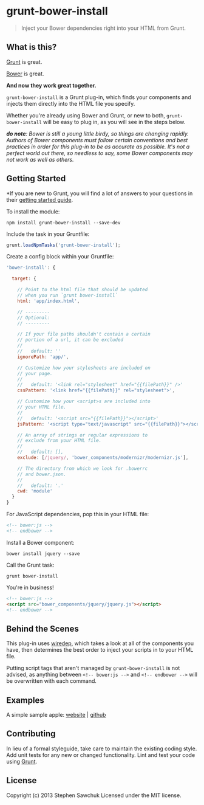# grunt-bower-install

> Inject your Bower dependencies right into your HTML from Grunt.

## What is this?
[Grunt](http://gruntjs.com) is great.

[Bower](http://bower.io) is great.

**And now they work great together.**

`grunt-bower-install` is a Grunt plug-in, which finds your components and injects them directly into the HTML file you specify.

Whether you're already using Bower and Grunt, or new to both, `grunt-bower-install` will be easy to plug in, as you will see in the steps below.

_**do note**: Bower is still a young little birdy, so things are changing rapidly. Authors of Bower components must follow certain conventions and best practices in order for this plug-in to be as accurate as possible. It's not a perfect world out there, so needless to say, some Bower components may not work as well as others._

## Getting Started

*If you are new to Grunt, you will find a lot of answers to your questions in their [getting started guide](http://gruntjs.com/getting-started).

To install the module:
```
npm install grunt-bower-install --save-dev
```

Include the task in your Gruntfile:
```js
grunt.loadNpmTasks('grunt-bower-install');
```

Create a config block within your Gruntfile:
```js
'bower-install': {

  target: {

    // Point to the html file that should be updated
    // when you run `grunt bower-install`
    html: 'app/index.html',

    // ---------
    // Optional:
    // ---------

    // If your file paths shouldn't contain a certain
    // portion of a url, it can be excluded
    //
    //   default: ''
    ignorePath: 'app/',

    // Customize how your stylesheets are included on
    // your page.
    //
    //   default: '<link rel="stylesheet" href="{{filePath}}" />'
    cssPattern: '<link href="{{filePath}}" rel="stylesheet">',

    // Customize how your <script>s are included into
    // your HTML file.
    //
    //   default: '<script src="{{filePath}}"></script>'
    jsPattern: '<script type="text/javascript" src="{{filePath}}"></script>',

    // An array of strings or regular expressions to
    // exclude from your HTML file.
    //
    //   default: [],
    exclude: [/jquery/, 'bower_components/modernizr/modernizr.js'],

    // The directory from which we look for .bowerrc
    // and bower.json.
    //
    //   default: '.'
    cwd: 'module'
  }
}
```

For JavaScript dependencies, pop this in your HTML file:
```html
<!-- bower:js -->
<!-- endbower -->
```

Install a Bower component:
```
bower install jquery --save
```

Call the Grunt task:
```
grunt bower-install
```

You're in business!
```html
<!-- bower:js -->
<script src="bower_components/jquery/jquery.js"></script>
<!-- endbower -->
```

## Behind the Scenes
This plug-in uses [wiredep](https://github.com/stephenplusplus/wiredep), which takes a look at all of the components you have, then determines the best order to inject your scripts in to your HTML file.

Putting script tags that aren't managed by `grunt-bower-install` is not advised, as anything between `<!-- bower:js -->` and `<!-- endbower -->` will be overwritten with each command.

## Examples
A simple sample apple:
[website](http://stephenplusplus.github.io/grunt-bower-install) | [github](https://github.com/stephenplusplus/grunt-bower-install/tree/gh-pages)

## Contributing
In lieu of a formal styleguide, take care to maintain the existing coding style. Add unit tests for any new or changed functionality. Lint and test your code using [Grunt](http://gruntjs.com/).

## License
Copyright (c) 2013 Stephen Sawchuk
Licensed under the MIT license.
